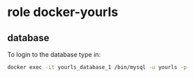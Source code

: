 # role docker-yourls

## database

To login to the database type in:

```bash
docker exec -it yourls_database_1 /bin/mysql -u yourls -p
```
